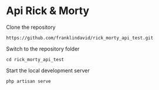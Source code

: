 # Api Rick & Morty
 
Clone the repository

    https://github.com/franklindavid/rick_morty_api_test.git

Switch to the repository folder

    cd rick_morty_api_test

Start the local development server

    php artisan serve